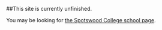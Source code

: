 ##This site is currently unfinished.

You may be looking for [the Spotswood College school page](http://spotswoodcollege.school.nz/).
